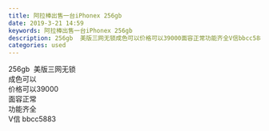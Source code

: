 ```yaml
---
title: 阿拉棒出售一台iPhonex 256gb
date: 2019-3-21 14:59
keywords: 阿拉棒出售一台iPhonex 256gb
description: 256gb  美版三网无锁成色可以价格可以39000面容正常功能齐全V信bbcc5883
categories: used
---
```

<td class="t_f" id="postmessage_3274208">

256gb  美版三网无锁<br/>
成色可以<br/>
价格可以39000<br/>
面容正常 <br/>
功能齐全 <br/>
V信 bbcc5883<br/>
<br/>
</td>
